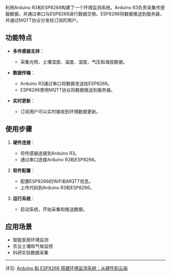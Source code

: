 利用Arduino R3和ESP8266构建了一个环境监测系统。Arduino R3负责采集传感器数据，并通过串口与ESP8266进行数据交换。ESP8266将数据推送到服务器，并通过MQTT协议分发给订阅的用户。

## 功能特点

- **多传感器支持**：
  - 采集光照、土壤湿度、温度、湿度、气压和海拔数据。

- **数据传输**：
  - Arduino R3通过串口将数据发送给ESP8266。
  - ESP8266使用MQTT协议将数据推送到服务器。

- **实时更新**：
  - 订阅用户可以实时接收到环境数据更新。

## 使用步骤

1. **硬件连接**：
   - 将传感器连接到Arduino R3。
   - 通过串口连接Arduino R3和ESP8266。

2. **软件配置**：
   - 配置ESP8266的WiFi和MQTT信息。
   - 上传代码到Arduino R3和ESP8266。

3. **运行系统**：
   - 启动系统，开始采集和推送数据。

## 应用场景

- 智能家居环境监测
- 农业土壤和气候监控
- 科研实验数据采集

---
详见: [Arduino 和 ESP8266 搭建环境监测系统：从硬件到云端](https://juejin.cn/editor/drafts/7460746751722536997)